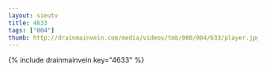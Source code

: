 ```yaml
--- 
layout: sieutv
title: 4633
tags: ["004"]
thumb: http://drainmainvein.com/media/videos/tmb/000/004/633/player.jpg
---
```

{% include drainmainvein key="4633" %} 
